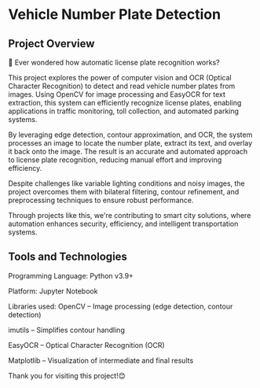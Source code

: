 # Vehicle Number Plate Detection
## Project Overview
🚗 Ever wondered how automatic license plate recognition works?

This project explores the power of computer vision and OCR (Optical Character Recognition) to detect and read vehicle number plates from images. Using OpenCV for image processing and EasyOCR for text extraction, this system can efficiently recognize license plates, enabling applications in traffic monitoring, toll collection, and automated parking systems.

By leveraging edge detection, contour approximation, and OCR, the system processes an image to locate the number plate, extract its text, and overlay it back onto the image. The result is an accurate and automated approach to license plate recognition, reducing manual effort and improving efficiency.

Despite challenges like variable lighting conditions and noisy images, the project overcomes them with bilateral filtering, contour refinement, and preprocessing techniques to ensure robust performance.

Through projects like this, we're contributing to smart city solutions, where automation enhances security, efficiency, and intelligent transportation systems.

## Tools and Technologies

Programming Language: Python v3.9+

Platform: Jupyter Notebook 

Libraries used: 
OpenCV – Image processing (edge detection, contour detection)

imutils – Simplifies contour handling

EasyOCR – Optical Character Recognition (OCR)

Matplotlib – Visualization of intermediate and final results


Thank you for visiting this project!😊
